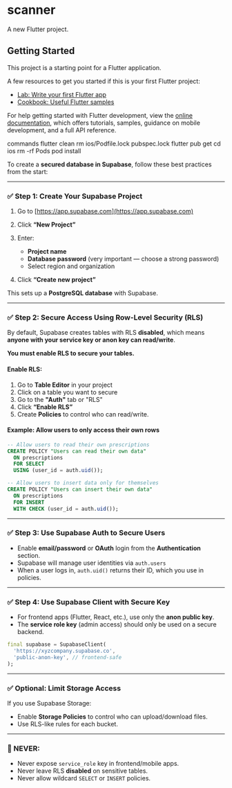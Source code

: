 # scanner

A new Flutter project.

## Getting Started

This project is a starting point for a Flutter application.

A few resources to get you started if this is your first Flutter project:

- [Lab: Write your first Flutter app](https://docs.flutter.dev/get-started/codelab)
- [Cookbook: Useful Flutter samples](https://docs.flutter.dev/cookbook)

For help getting started with Flutter development, view the
[online documentation](https://docs.flutter.dev/), which offers tutorials,
samples, guidance on mobile development, and a full API reference.

commands
flutter clean
rm ios/Podfile.lock pubspec.lock
flutter pub get
cd ios
rm -rf Pods
pod install

To create a **secured database in Supabase**, follow these best practices from the start:

---

### ✅ Step 1: Create Your Supabase Project

1. Go to [https://app.supabase.com](https://app.supabase.com)
2. Click **“New Project”**
3. Enter:

   - **Project name**
   - **Database password** (very important — choose a strong password)
   - Select region and organization

4. Click **“Create new project”**

This sets up a **PostgreSQL database** with Supabase.

---

### ✅ Step 2: Secure Access Using Row-Level Security (RLS)

By default, Supabase creates tables with RLS **disabled**, which means **anyone with your service key or anon key can read/write**.

**You must enable RLS to secure your tables.**

#### Enable RLS:

1. Go to **Table Editor** in your project
2. Click on a table you want to secure
3. Go to the **"Auth"** tab or "RLS"
4. Click **“Enable RLS”**
5. Create **Policies** to control who can read/write.

#### Example: Allow users to only access their own rows

```sql
-- Allow users to read their own prescriptions
CREATE POLICY "Users can read their own data"
  ON prescriptions
  FOR SELECT
  USING (user_id = auth.uid());

-- Allow users to insert data only for themselves
CREATE POLICY "Users can insert their own data"
  ON prescriptions
  FOR INSERT
  WITH CHECK (user_id = auth.uid());
```

---

### ✅ Step 3: Use Supabase Auth to Secure Users

- Enable **email/password** or **OAuth** login from the **Authentication** section.
- Supabase will manage user identities via `auth.users`
- When a user logs in, `auth.uid()` returns their ID, which you use in policies.

---

### ✅ Step 4: Use Supabase Client with Secure Key

- For frontend apps (Flutter, React, etc.), use only the **anon public key**.
- The **service role key** (admin access) should only be used on a secure backend.

```dart
final supabase = SupabaseClient(
  'https://xyzcompany.supabase.co',
  'public-anon-key', // frontend-safe
);
```

---

### ✅ Optional: Limit Storage Access

If you use Supabase Storage:

- Enable **Storage Policies** to control who can upload/download files.
- Use RLS-like rules for each bucket.

---

### 🚨 NEVER:

- Never expose `service_role` key in frontend/mobile apps.
- Never leave RLS **disabled** on sensitive tables.
- Never allow wildcard `SELECT` or `INSERT` policies.
